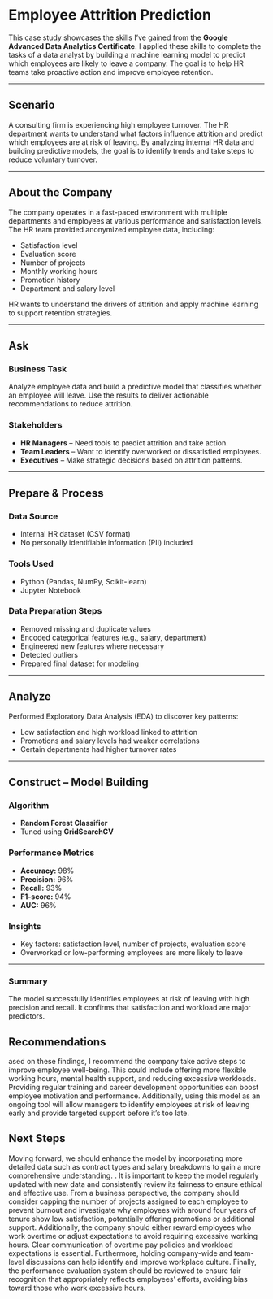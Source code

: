 #  Employee Attrition Prediction

This case study showcases the skills I’ve gained from the **Google Advanced Data Analytics Certificate**. I applied these skills to complete the tasks of a data analyst by building a machine learning model to predict which employees are likely to leave a company. The goal is to help HR teams take proactive action and improve employee retention.

---

##  Scenario

A consulting firm is experiencing high employee turnover. The HR department wants to understand what factors influence attrition and predict which employees are at risk of leaving. By analyzing internal HR data and building predictive models, the goal is to identify trends and take steps to reduce voluntary turnover.

---

##  About the Company

The company operates in a fast-paced environment with multiple departments and employees at various performance and satisfaction levels. The HR team provided anonymized employee data, including:

- Satisfaction level  
- Evaluation score  
- Number of projects  
- Monthly working hours  
- Promotion history  
- Department and salary level  

HR wants to understand the drivers of attrition and apply machine learning to support retention strategies.

---

##  Ask

### Business Task
Analyze employee data and build a predictive model that classifies whether an employee will leave. Use the results to deliver actionable recommendations to reduce attrition.

### Stakeholders
- **HR Managers** – Need tools to predict attrition and take action.
- **Team Leaders** – Want to identify overworked or dissatisfied employees.
- **Executives** – Make strategic decisions based on attrition patterns.

---

##  Prepare & Process

### Data Source
- Internal HR dataset (CSV format)
- No personally identifiable information (PII) included

### Tools Used
- Python (Pandas, NumPy, Scikit-learn)
- Jupyter Notebook

### Data Preparation Steps
- Removed missing and duplicate values  
- Encoded categorical features (e.g., salary, department)  
- Engineered new features where necessary  
- Detected outliers
- Prepared final dataset for modeling

---

##  Analyze

Performed Exploratory Data Analysis (EDA) to discover key patterns:
- Low satisfaction and high workload linked to attrition
- Promotions and salary levels had weaker correlations
- Certain departments had higher turnover rates

---

##  Construct – Model Building

### Algorithm
- **Random Forest Classifier**  
- Tuned using **GridSearchCV**

### Performance Metrics
- **Accuracy:** 98%  
- **Precision:** 96%  
- **Recall:** 93%  
- **F1-score:** 94%  
- **AUC:** 96%

### Insights
- Key factors: satisfaction level, number of projects, evaluation score
- Overworked or low-performing employees are more likely to leave

---

### Summary
The model successfully identifies employees at risk of leaving with high precision and recall. It confirms that satisfaction and workload are major predictors.

## Recommendations
ased on these findings, I recommend the company take active steps to improve employee well-being. This could include offering more flexible working hours, mental health support, and reducing excessive workloads. Providing regular training and career development opportunities can boost employee motivation and performance. Additionally, using this model as an ongoing tool will allow managers to identify employees at risk of leaving early and provide targeted support before it’s too late.

## Next Steps 

Moving forward, we should enhance the model by incorporating more detailed data such as contract types and salary breakdowns to gain a more comprehensive understanding. . It is important to keep the model regularly updated with new data and consistently review its fairness to ensure ethical and effective use. From a business perspective, the company should consider capping the number of projects assigned to each employee to prevent burnout and investigate why employees with around four years of tenure show low satisfaction, potentially offering promotions or additional support. Additionally, the company should either reward employees who work overtime or adjust expectations to avoid requiring excessive working hours. Clear communication of overtime pay policies and workload expectations is essential. Furthermore, holding company-wide and team-level discussions can help identify and improve workplace culture. Finally, the performance evaluation system should be reviewed to ensure fair recognition that appropriately reflects employees’ efforts, avoiding bias toward those who work excessive hours.
